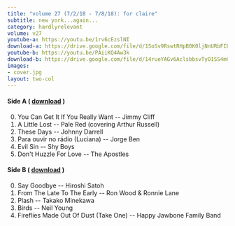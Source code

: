 ```yaml
---
title: "volume 27 (7/2/18 - 7/8/18): for claire"
subtitle: new york...again...
category: hardlyrelevant
volume: v27
youtube-a: https://youtu.be/1rv6cEzslNI
download-a: https://drive.google.com/file/d/1SoSv9RswtRHpB0K0ljNnURbFIBPO6YhQ/view?usp=drivesdk
youtube-b: https://youtu.be/PAiiKQ4Aw3k
download-b: https://drive.google.com/file/d/14rueYAGv6AclsbbsvTyO1SS4mCOzNCu0/view?usp=drivesdk
images:
- cover.jpg
layout: two-col
---
```

#### Side A ( <a target="_blank" href="{{ page.download-a }}">download</a> ) ####
0. You Can Get It If You Really Want -- Jimmy Cliff
1. A Little Lost -- Pale Red (covering Arthur Russell)
2. These Days -- Johnny Darrell
3. Para ouvir no rádio (Luciana) -- Jorge Ben
4. Evil Sin -- Shy Boys
5. Don't Huzzle For Love -- The Apostles

#### Side B ( <a target="_blank" href="{{ page.download-b }}">download</a> ) ####
0. Say Goodbye -- Hiroshi Satoh
1. From The Late To The Early -- Ron Wood & Ronnie Lane
2. Plash -- Takako Minekawa
3. Birds -- Neil Young
4. Fireflies Made Out Of Dust (Take One) -- Happy Jawbone Family Band

